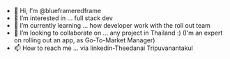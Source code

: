 - 👋 Hi, I’m @blueframeredframe
- 👀 I’m interested in ... full stack dev
- 🌱 I’m currently learning ... how developer work with the roll out team
- 💞️ I’m looking to collaborate on ... any project in Thailand :) (I'm an expert on rolling out an app, as Go-To-Market Manager)
- 📫 How to reach me ... via linkedin-Theedanai Tripuvanantakul

<!---
blueframeredframe/blueframeredframe is a ✨ special ✨ repository because its `README.md` (this file) appears on your GitHub profile.
You can click the Preview link to take a look at your changes.
--->
